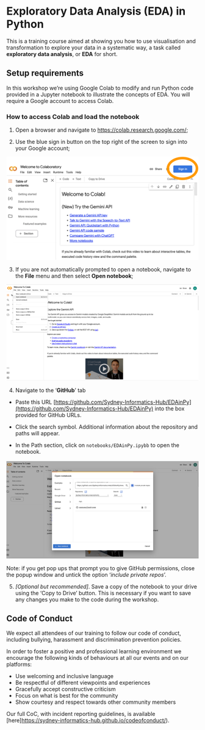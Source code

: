 # Exploratory Data Analysis (EDA) in Python 

This is a training course aimed at showing you how to use visualisation and transformation to explore your data in a systematic way, a task called **exploratory data analysis**, or **EDA** for short.


## Setup requirements

In this workshop we’re using Google Colab to modify and run Python code provided in a Jupyter notebook to illustrate the concepts of EDA. You will require a Google account to access Colab.

### How to access Colab and load the notebook

1.	Open a browser and navigate to https://colab.research.google.com/;

2.	Use the blue sign in button on the top right of the screen to sign into your Google account;

![](fig/setup1.png)

3.	If you are not automatically prompted to open a notebook, navigate to the **File** menu and then select **Open notebook**;

![](fig/setup2.png)

4.	Navigate to the ‘**GitHub**’ tab 

  - Paste this URL [https://github.com/Sydney-Informatics-Hub/EDAinPy](https://github.com/Sydney-Informatics-Hub/EDAinPy) into the box provided for GitHub URLs. 

  - Click the search symbol. Additional information about the repository and paths will appear.

  - In the Path section, click on `notebooks/EDAinPy.ipybb` to open the notebook.

  ![](fig/setup3.png)

Note: if you get pop ups that prompt you to give GitHub permissions, close the popup window and untick the option ‘*include private repos*’.

5.	*[Optional but recommended]*. Save a copy of the notebook to your drive using the ‘Copy to Drive’ button. This is necessary if you want to save any changes you make to the code during the workshop.

## Code of Conduct

We expect all attendees of our training to follow our code of conduct, including bullying, harassment and discrimination prevention policies.

In order to foster a positive and professional learning environment we encourage the following kinds of behaviours at all our events and on our platforms:

* Use welcoming and inclusive language
* Be respectful of different viewpoints and experiences
* Gracefully accept constructive criticism
* Focus on what is best for the community
* Show courtesy and respect towards other community members

Our full CoC, with incident reporting guidelines, is available [here]https://sydney-informatics-hub.github.io/codeofconduct/).

[def]: fig/setup1.png
